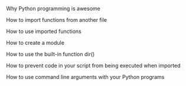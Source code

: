 Why Python programming is awesome

How to import functions from another file

How to use imported functions

How to create a module

How to use the built-in function dir()

How to prevent code in your script from being executed when imported

How to use command line arguments with your Python programs
